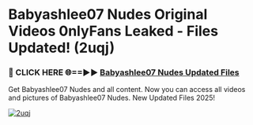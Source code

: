 # Babyashlee07 Nudes Original Videos 0nlyFans Leaked - Files Updated! (2uqj)

<h3>🔴 CLICK HERE 🌐==►► <a href="https://tinyurl.com/yrmya6cz" rel="nofollow">Babyashlee07 Nudes Updated Files</a></h3>

Get Babyashlee07 Nudes and all content. Now you can access all videos and pictures of Babyashlee07 Nudes. New Updated Files 2025!

[![2uqj](https://i.imgur.com/FMdXYCs.gif)](https://tinyurl.com/yrmya6cz)
